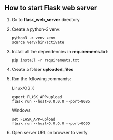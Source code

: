 ## How to start Flask web server

1. Go to **flask_web_server** directory
2. Create a python-3 venv: 
   
   ```
   python3 -m venv venv
   source venv/bin/activate
   ```
3. Install all the dependencies in **requirements.txt**:
   
   ```pip install -r requirements.txt```
4. Create a folder **uploaded_files**
5. Run the following commands:

    Linux/OS X
    ```
    export FLASK_APP=upload
    flask run --host=0.0.0.0 --port=8085
    ```

    Windows
    ```
    set FLASK_APP=upload
    flask run --host=0.0.0.0 --port=8085
    ```
6. Open server URL on browser to verify